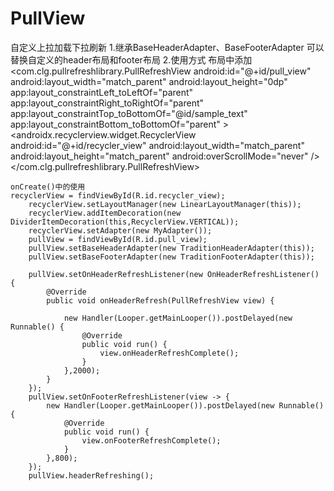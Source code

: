 # PullView
自定义上拉加载下拉刷新
1.继承BaseHeaderAdapter、BaseFooterAdapter 可以替换自定义的header布局和footer布局
2.使用方式
布局中添加
<com.clg.pullrefreshlibrary.PullRefreshView
        android:id="@+id/pull_view"
        android:layout_width="match_parent"
        android:layout_height="0dp"
        app:layout_constraintLeft_toLeftOf="parent"
        app:layout_constraintRight_toRightOf="parent"
        app:layout_constraintTop_toBottomOf="@id/sample_text"
        app:layout_constraintBottom_toBottomOf="parent"
        >
        <androidx.recyclerview.widget.RecyclerView
            android:id="@+id/recycler_view"
            android:layout_width="match_parent"
            android:layout_height="match_parent"
            android:overScrollMode="never"
            />
    </com.clg.pullrefreshlibrary.PullRefreshView>
    
    onCreate()中的使用
    recyclerView = findViewById(R.id.recycler_view);
        recyclerView.setLayoutManager(new LinearLayoutManager(this));
        recyclerView.addItemDecoration(new DividerItemDecoration(this,RecyclerView.VERTICAL));
        recyclerView.setAdapter(new MyAdapter());
        pullView = findViewById(R.id.pull_view);
        pullView.setBaseHeaderAdapter(new TraditionHeaderAdapter(this));
        pullView.setBaseFooterAdapter(new TraditionFooterAdapter(this));

        pullView.setOnHeaderRefreshListener(new OnHeaderRefreshListener() {
            @Override
            public void onHeaderRefresh(PullRefreshView view) {

                new Handler(Looper.getMainLooper()).postDelayed(new Runnable() {
                    @Override
                    public void run() {
                        view.onHeaderRefreshComplete();
                    }
                },2000);
            }
        });
        pullView.setOnFooterRefreshListener(view -> {
            new Handler(Looper.getMainLooper()).postDelayed(new Runnable() {
                @Override
                public void run() {
                    view.onFooterRefreshComplete();
                }
            },800);
        });
        pullView.headerRefreshing();
